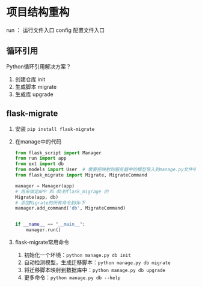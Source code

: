 # 项目结构重构

run ： 运行文件入口
config  配置文件入口

## 循环引用

Python循环引用解决方案？

1. 创建仓库 init
2. 生成脚本 migrate
3. 生成库 upgrade

## flask-migrate

1. 安装 `pip install flask-migrate`

2. 在manage中的代码

    ```python
    from flask_script import Manager
    from run import app
    from ext import db
    from models import User  # 需要把映射到服务器中的模型导入到manage.py文件中
    from flask_migrate import Migrate, MigrateCommand

    manager = Manager(app)
    # 用来绑定APP 和 db到flask_migrage 的
    Migrate(app, db)
    # 添加Migrate的所有命令到db下
    manager.add_command('db', MigrateCommand)


    if __name__ == "__main__":
        manager.run()
    ```

3. flask-migrate常用命令
    1. 初始化一个环境：`python manage.py db init`
    2. 自动检测模型，生成迁移脚本：`python manage.py db migrate`
    3. 将迁移脚本映射到数据库中：`python manage.py db upgrade`
    4. 更多命令：`python manage.py db --help`
